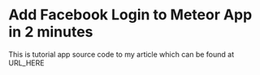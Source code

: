 # Add Facebook Login to Meteor App in 2 minutes

This is tutorial app source code to my article which can be found at URL_HERE

